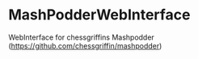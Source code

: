 MashPodderWebInterface
======================

WebInterface for chessgriffins Mashpodder (https://github.com/chessgriffin/mashpodder)
